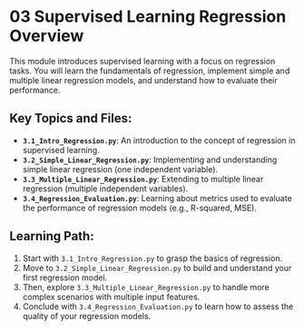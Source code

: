 # 03 Supervised Learning Regression Overview

This module introduces supervised learning with a focus on regression tasks. You will learn the fundamentals of regression, implement simple and multiple linear regression models, and understand how to evaluate their performance.

## Key Topics and Files:

-   **`3.1_Intro_Regression.py`**: An introduction to the concept of regression in supervised learning.
-   **`3.2_Simple_Linear_Regression.py`**: Implementing and understanding simple linear regression (one independent variable).
-   **`3.3_Multiple_Linear_Regression.py`**: Extending to multiple linear regression (multiple independent variables).
-   **`3.4_Regression_Evaluation.py`**: Learning about metrics used to evaluate the performance of regression models (e.g., R-squared, MSE).

## Learning Path:

1.  Start with `3.1_Intro_Regression.py` to grasp the basics of regression.
2.  Move to `3.2_Simple_Linear_Regression.py` to build and understand your first regression model.
3.  Then, explore `3.3_Multiple_Linear_Regression.py` to handle more complex scenarios with multiple input features.
4.  Conclude with `3.4_Regression_Evaluation.py` to learn how to assess the quality of your regression models.
